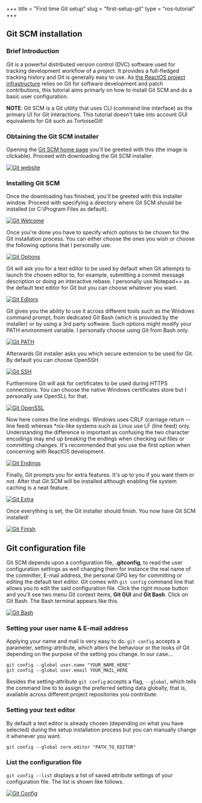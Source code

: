 +++
title = "First time Git setup"
slug = "first-setup-git"
type = "ros-tutorial"
+++

## Git SCM installation
### Brief Introduction

Git is a powerful distributed version control (DVC) software used for tracking development workflow of a project. It provides a full-fledged tracking history and Git is generally easy to use. As [the ReactOS project infrastructure](https://github.com/reactos/reactos) relies on Git for software development and patch contributions, this tutorial aims primarly on how to install Git SCM and do a basic user configuration.

**NOTE**: Git SCM is a Git utility that uses CLI (command line interface) as the primary UI for Git interactions. This tutorial doesn't take into account GUI equivalents for Git such as TortoiseGit!

### Obtaining the Git SCM installer

Opening the [Git SCM home page](https://git-scm.com) you'll be greeted with this (the image is clickable). Proceed with downloading the Git SCM installer.

[![Git website](/images/first-setup-git/git-site.png)](/images/first-setup-git/git-site.png)

### Installing Git SCM

Once the downloading has finished, you'll be greeted with this installer window. Proceed with specifying a directory where Git SCM should be installed (or C:\\Program Files as default).

[![Git Welcome](/images/first-setup-git/git-welcome.png)](/images/first-setup-git/git-welcome.png)

Once you're done you have to specify which options to be chosen for the Git installation process. You can either choose the ones you wish or choose the following options that I personally use.

[![Git Options](/images/first-setup-git/git-component.png)](/images/first-setup-git/git-component.png)

Git will ask you for a text editor to be used by default when Git attempts to launch the chosen editor to, for example, submitting a commit message description or doing an interactive rebase. I personally use Notepad++ as the default text editor for Git but you can choose whatever you want.

[![Git Editors](/images/first-setup-git/git-editor.png)](/images/first-setup-git/git-editor.png)

Git gives you the ability to use it across different tools such as the Windows command prompt, from dedicated Git Bash (which is provided by the installer) or by using a 3rd party software. Such options might modify your PATH environment variable. I personally choose using Git from Bash only.

[![Git PATH](/images/first-setup-git/git-use.png)](/images/first-setup-git/git-use.png)

Afterwards Git installer asks you which secure extension to be used for Git. By default you can choose OpenSSH.

[![Git SSH](/images/first-setup-git/git-ssh.png)](/images/first-setup-git/git-ssh.png)

Furthermore Git will ask for certificates to be used during HTTPS connections. You can choose the native Windows certificates store but I personally use OpenSLL for that.

[![Git OpenSSL](/images/first-setup-git/git-openssl.png)](/images/first-setup-git/git-openssl.png)

Now here comes the line endings. Windows uses CRLF (carriage return -- line feed) whereas \*nix-like systems such as Linux use LF (line feed) only. Understanding the difference is important as confusing the two character encodings may end up breaking the endings when checking out files or committing changes. It's recommended that you use the first option when concerning with ReactOS development.

[![Git Endings](/images/first-setup-git/git-endings.png)](/images/first-setup-git/git-endings.png)

Finally, Git prompts you for extra features. It's up to you if you want them or not. After that Git SCM will be installed although enabling file system caching is a neat feature.

[![Git Extra](/images/first-setup-git/git-extra.png)](/images/first-setup-git/git-extra.png)

Once everything is set, the Git installer should finish. You now have Git SCM installed!

[![Git Finish](/images/first-setup-git/git-install-finish.png)](/images/first-setup-git/git-install-finish.png)

## Git configuration file

Git SCM depends upon a configuration file, **.gitconfig**, to read the user configuration settings as well changing them for instance the real name of the committer, E-mail address, the personal GPG key for committing or editing the default text editor. Git comes with `git config` command line that allows you to edit the said configuration file. Click the right mouse button and you'll see two menu Git context items, **Git GUI** and **Git Bash**. Click on Git Bash. The Bash terminal appears like this.

[![Git Bash](/images/first-setup-git/git-bash.png)](/images/first-setup-git/git-bash.png)

### Setting your user name & E-mail address

Applying your name and mail is very easy to do. `git config` accepts a parameter, setting-attribute, which alters the behaviour or the looks of Git depending on the purpose of the setting you change. In our case...

`git config --global user.name "YOUR_NAME_HERE"`  
`git config --global user.email YOUR_MAIL_HERE`

Besides the setting-attribute `git config` accepts a flag, `--global`, which tells the command line to to assign the preferred setting data globally, that is, available across different project repositories you contribute.

### Setting your text editor

By default a text editor is already chosen (depending on what you have selected) during the setup installation process but you can manually change it whenever you want.

`git config --global core.editor "PATH_TO_EDITOR"`

### List the configuration file

`git config --list` displays a list of saved attribute settings of your configuration file. The list is shown like follows.

[![Git Config](/images/first-setup-git/git-config.png)](/images/first-setup-git/git-config.png)